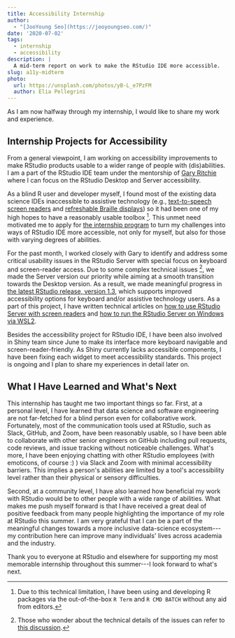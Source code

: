 ```yaml
---
title: Accessibility Internship
author:
  - "[JooYoung Seo](https://jooyoungseo.com/)"
date: '2020-07-02'
tags:
  - internship
  - accessibility
description: |
  A mid-term report on work to make the RStudio IDE more accessible.
slug: a11y-midterm
photo:
  url: https://unsplash.com/photos/yB-L_e7PzFM
  author: Elia Pellegrini
---
```


As I am now halfway through my internship, I would like to share my work and experience.

## Internship Projects for Accessibility

From a general viewpoint, I am working on accessibility improvements to make RStudio products usable to a wider range of people with (dis)abilities. I am a part of the RStudio IDE team under the mentorship of [Gary Ritchie](https://rstudio.com/speakers/gary-ritchie/) where I can focus on the RStudio Desktop and Server accessibility.

As a blind R user and developer myself, I found most of the existing data science IDEs inaccessible to assistive technology (e.g., [text-to-speech screen readers](https://en.wikipedia.org/wiki/Screen_reader) and [refreshable Braille displays](https://en.wikipedia.org/wiki/Refreshable_braille_display)) so it had been one of my high hopes to have a reasonably usable toolbox [^1]. This unmet need motivated me to apply for [the internship program](https://education.rstudio.com/blog/2020/02/applications-for-2020-intern-program-are-now-open/) to turn my challenges into ways of RStudio IDE more accessible, not only for myself, but also for those with varying degrees of abilities.

For the past month, I worked closely with Gary to identify and address some critical usability issues in the RStudio Server with special focus on keyboard and screen-reader access. Due to some complex technical issues [^2], we made the Server version our priority while aiming at a smooth transition towards the Desktop version. As a result, we made meaningful progress in [the latest RStudio release, version 1.3](https://blog.rstudio.com/2020/05/27/rstudio-1-3-release/), which supports improved accessibility options for keyboard and/or assistive technology users. As a part of this project, I have written technical articles on [how to use RStudio Server with screen readers](https://support.rstudio.com/hc/en-us/articles/360045612413-RStudio-Screen-Reader-Support) and [how to run the RStudio Server on Windows via WSL2](https://support.rstudio.com/hc/en-us/articles/360049776974-Using-RStudio-Server-in-Windows-WSL2).

Besides the accessibility project for RStudio IDE, I have been also involved in Shiny team since June to make its interface more keyboard navigable and screen-reader-friendly. As Shiny currently lacks accessible components, I have been fixing each widget to meet accessibility standards. This project is ongoing and I plan to share my experiences in detail later on.

## What I Have Learned and What's Next

This internship has taught me two important things so far. First, at a personal level, I have learned that data science and software engineering are not far-fetched for a blind person even for collaborative work. Fortunately, most of the communication tools used at RStudio, such as Slack, GitHub, and Zoom, have been reasonably usable, so I have been able to collaborate with other senior engineers on GitHub including pull requests, code reviews, and issue tracking without noticeable challenges. What's more, I have been enjoying chatting with other RStudio employees (with emoticons, of course :) ) via Slack and Zoom with minimal accessibility barriers. This implies a person's abilities are limited by a tool's accessibility level rather than their physical or sensory difficulties.

Second, at a community level, I have also learned how beneficial my work with RStudio would be to other people with a wide range of abilities. What makes me push myself forward is that I have received a great deal of positive feedback from many people highlighting the importance of my role at RStudio this summer. I am very grateful that I can be a part of the meaningful changes towards a more inclusive data-science ecosystem---my contribution here can improve many individuals' lives across academia and the industry.

Thank you to everyone at RStudio and elsewhere for supporting my most memorable internship throughout this summer---I look forward to what's next.

[^1]: Due to this technical limitation, I have been using and developing R packages via the out-of-the-box `R Term` and `R CMD BATCH` without any aid from editors.

[^2]: Those who wonder about the technical details of the issues can refer to [this discussion](https://github.com/nvaccess/nvda/issues/10838).
